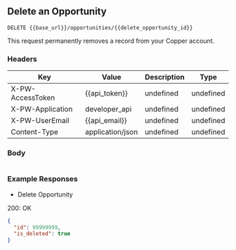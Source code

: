 ## Delete an Opportunity

```DELETE {{base_url}}/opportunities/{{delete_opportunity_id}}```

This request permanently removes a record from your Copper account.

### Headers

Key | Value | Description | Type
--- | --- | --- | ---
X-PW-AccessToken | {{api_token}} | undefined | undefined
X-PW-Application | developer_api | undefined | undefined
X-PW-UserEmail | {{api_email}} | undefined | undefined
Content-Type | application/json | undefined | undefined
### Body

```

```
### Example Responses

- Delete Opportunity

200: OK
```json
{
  "id": 99999999,
  "is_deleted": true
}
```